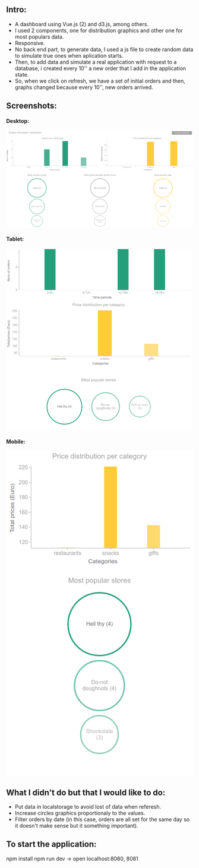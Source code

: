 ## Intro:
- A dashboard using Vue.js (2) and d3.js, among others.
- I used 2 components, one for distribution graphics and other one for most populars data.
- Responsive.
- No back end part, to generate data, I used a js file to create random data to simulate true ones when aplication starts.
- Then, to add data and simulate a real application with request to a database, i created every 10'' a new order that I add in the application state.
- So, when we click on refresh, we have a set of initial orders and then, graphs changed because every 10'', new orders arrived.

## Screenshots:
#### Desktop:
![Desktop version](./src/assets/dasboard_desktop.png  "Desktop version")

#### Tablet:
![Tablet version](./src/assets/dasboard_tablet.png  "Desktop version")

#### Mobile:
![Mobile version:](./src/assets/dasboard_mobile.png  "Mobile version")


## What I didn't do but that I would like to  do:
- Put data in localstorage to avoid lost of data when referesh.
- Increase circles graphics proportionaly to the values.
- Filter orders by date (in this case, orders are all set for the same day so it doesn't make sense but it something important).


## To start the application:

npm install
npm run dev -> open localhost:8080, 8081

